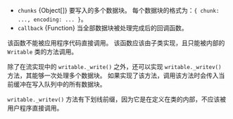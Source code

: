 
* `chunks` {Object[]} 要写入的多个数据块。
  每个数据块的格式为：`{ chunk: ..., encoding: ... }`。
* `callback` {Function} 当全部数据块被处理完成后的回调函数。

该函数不能被应用程序代码直接调用。
该函数应该由子类实现，且只能被内部的 `Writable` 类的方法调用。

除了在流实现中的 `writable._write()` 之外，还可以实现 `writable._writev()` 方法，其能够一次处理多个数据块。
如果实现了该方法，调用该方法时会传入当前缓冲在写入队列中的所有数据块。

`writable._writev()` 方法有下划线前缀，因为它是在定义在类的内部，不应该被用户程序直接调用。

